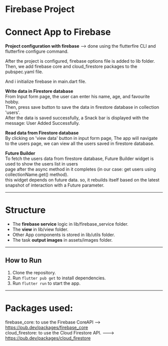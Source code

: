 # Firebase Project

# Connect App to Firebase

**Project configuration with firebase** --> done using the flutterfire CLI and flutterfire configure
command.

After the project is configured, firebase options file is added to lib folder.
Then, we add firebase core and cloud_firestore packages to the pubspec.yaml file.

And i initialize firebase in main.dart file.

**Write data in Firestore database**                                             
From Input form page, the user can enter his name, age, and favourite hobby.                                         
Then, press save button to save the data in firestore database in collection 'users'.                                             
After the data is saved successfully, a Snack bar is displayed with the message: User Added
Successfully.                                    

**Read data from Firestore database**                                                     
By clicking on 'view data' button in input form page, The app will navigate to the users page, we
can view all the users saved in firestore database.                                                      
                                            
**Future Builder**                                                                                    
To fetch the users data from firestore database, Future Builder widget is used to show the users list in users                       
page after the async method in it completes (in our case: get users using collectionName.get() method).                                         
this widget depends on future data. so, it rebuilds itself based on the latest snapshot of interaction with a Future parameter.     

-----------------------------------------

# Structure                                                       
- The **firebase service** logic in lib/firebase_service folder.           
- The **view** in lib/view folder.           
- Other App components is stored in lib/utils folder.         
- The task **output images** in assets/images folder.         

---------------------------------------

## How to Run

1. Clone the repository.
2. Run `flutter pub get` to install dependencies.
3. Run `flutter run` to start the app.

----------------
# Packages used:

firebase_core: to use the Firebase CoreAPI --> https://pub.dev/packages/firebase_core                                                                                             
cloud_firestore: to use the Cloud Firestore API. ---> https://pub.dev/packages/cloud_firestore
